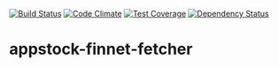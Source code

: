 [![Build Status](https://travis-ci.org/appPlant/appstock-finnet-fetcher.svg?branch=master)](https://travis-ci.org/appPlant/appstock-finnet-fetcher)
[![Code Climate](https://codeclimate.com/github/appPlant/appstock-finnet-fetcher/badges/gpa.svg)](https://codeclimate.com/github/appPlant/appstock-finnet-fetcher)
[![Test Coverage](https://codeclimate.com/github/appPlant/appstock-finnet-fetcher/badges/coverage.svg)](https://codeclimate.com/github/appPlant/appstock-finnet-fetcher/coverage)
[![Dependency Status](https://gemnasium.com/badges/github.com/appPlant/appstock-finnet-fetcher.svg)](https://gemnasium.com/github.com/appPlant/appstock-finnet-fetcher)

# appstock-finnet-fetcher
